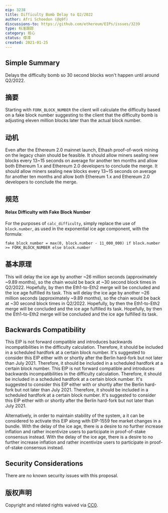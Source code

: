 ```yaml
---
eip: 3238
title: Difficulty Bomb Delay to Q2/2022
author: Afri Schoedon (@q9f)
discussions-to: https://github.com/ethereum/EIPs/issues/3239
type: 标准跟踪
category: 核心
status: 停滞
created: 2021-01-25
---
```


## Simple Summary
Delays the difficulty bomb so 30 second blocks won't happen until around Q2/2022.

## 摘要
Starting with `FORK_BLOCK_NUMBER` the client will calculate the difficulty based on a fake block number suggesting to the client that the difficulty bomb is adjusting eleven million blocks later than the actual block number.

## 动机
Even after the Ethereum 2.0 mainnet launch, Ethash proof-of-work mining on the legacy chain should be feasible. It should allow miners sealing new blocks every 13~15 seconds on average for another ten months and allow both Ethereum 1.x and Ethereum 2.0 developers to conclude the merge. It should allow miners sealing new blocks every 13~15 seconds on average for another ten months and allow both Ethereum 1.x and Ethereum 2.0 developers to conclude the merge.

## 规范
#### Relax Difficulty with Fake Block Number
For the purposes of `calc_difficulty`, simply replace the use of `block.number`, as used in the exponential ice age component, with the formula:

    fake_block_number = max(0, block.number - 11_000_000) if block.number >= FORK_BLOCK_NUMBER else block.number

## 基本原理
This will delay the ice age by another ~26 million seconds (approximately ~9.89 months), so the chain would be back at ~30 second block times in Q2/2022. Hopefully, by then the Eth1-to-Eth2 merge will be concluded and the ice age fulfilled its task. This will delay the ice age by another ~26 million seconds (approximately ~9.89 months), so the chain would be back at ~30 second block times in Q2/2022. Hopefully, by then the Eth1-to-Eth2 merge will be concluded and the ice age fulfilled its task. Hopefully, by then the Eth1-to-Eth2 merge will be concluded and the ice age fulfilled its task.

## Backwards Compatibility
This EIP is not forward compatible and introduces backwards incompatibilities in the difficulty calculation. Therefore, it should be included in a scheduled hardfork at a certain block number. It's suggested to consider this EIP either with or shortly after the Berlin hard-fork but not later than July 2021. Therefore, it should be included in a scheduled hardfork at a certain block number. This EIP is not forward compatible and introduces backwards incompatibilities in the difficulty calculation. Therefore, it should be included in a scheduled hardfork at a certain block number. It's suggested to consider this EIP either with or shortly after the Berlin hard-fork but not later than July 2021. Therefore, it should be included in a scheduled hardfork at a certain block number. It's suggested to consider this EIP either with or shortly after the Berlin hard-fork but not later than July 2021.

Alternatively, in order to maintain stability of the system, a it can be considered to activate this EIP along with EIP-1559 fee market changes in a bundle. With the delay of the ice age, there is a desire to no further increase inflation and rather incentivize users to participate in proof-of-stake consensus instead. With the delay of the ice age, there is a desire to no further increase inflation and rather incentivize users to participate in proof-of-stake consensus instead.

## Security Considerations
There are no known security issues with this proposal.

## 版权声明
Copyright and related rights waived via [CC0](../LICENSE.md).
